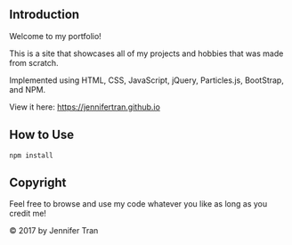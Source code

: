 ## Introduction
Welcome to my portfolio!

This is a site that showcases all of my projects and hobbies that was made from scratch.

Implemented using HTML, CSS, JavaScript, jQuery, Particles.js, BootStrap, and NPM.

View it here: https://jennifertran.github.io

## How to Use

~~~~ 
npm install 
~~~~

## Copyright
Feel free to browse and use my code whatever you like as long as you credit me!

© 2017 by Jennifer Tran
